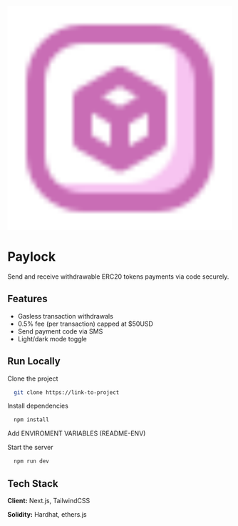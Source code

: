 
<img src="https://github.com/IbrahimSam96/paylock/blob/master/public/daaps.svg" width="600">


# Paylock

Send and receive withdrawable ERC20 tokens payments via code securely.  


## Features
- Gasless transaction withdrawals 
- 0.5% fee (per transaction) capped at $50USD 
- Send payment code via SMS
- Light/dark mode toggle

## Run Locally

Clone the project

```bash
  git clone https://link-to-project
```
Install dependencies

```bash
  npm install
```
Add ENVIROMENT VARIABLES (README-ENV)

Start the server

```bash
  npm run dev
```


## Tech Stack

**Client:** Next.js, TailwindCSS

**Solidity:** Hardhat, ethers.js

